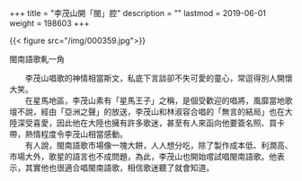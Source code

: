 +++
title = "李茂山開「閩」腔"
description = ""
lastmod = 2019-06-01
weight = 198603
+++

{{< figure src="/img/000359.jpg">}}

閩南語歌軋一角  

　　李茂山唱歌的神情相當斯文，私底下言談卻不失可愛的童心，常逗得別人開懷大笑。  
　　在星馬地區，李茂山素有「星馬王子」之稱，是個受歡迎的唱將，風靡當地歌壇不說，經由「亞洲之聲」的放送，李茂山和林淑容合唱的「無言的結局」也在大陸深受喜愛，因此他在大陸也擁有許多歌迷，甚至有人來函向他要簽名照、買卡帶，熱情程度令李茂山相當感動。  
　　有人說，閩南語歌市場像一塊大餅，人人想分吃，除了製作成本低、利潤高、市場大外，歌星的語言也不成問題，為此，李茂山也開始嚐試唱閩南語歌。他表示，其實他也很適合唱閩南語歌，相信歌迷聽了就會知道。